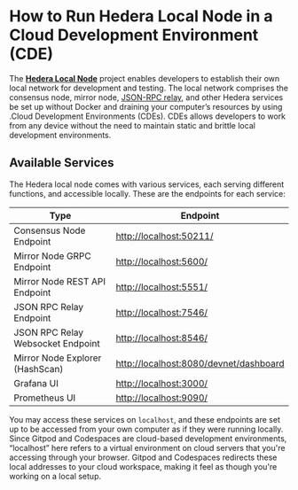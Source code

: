 # How to Run Hedera Local Node in a Cloud Development Environment (CDE)

The [**Hedera Local Node**](https://github.com/hashgraph/hedera-local-node) project enables developers to establish their own local network for development and testing. The local network comprises the consensus node, mirror node, [JSON-RPC relay](https://github.com/hashgraph/hedera-json-rpc-relay#readme), and other Hedera services be set up without Docker and draining your computer’s resources by using .Cloud Development Environments (CDEs). CDEs allows developers to work from any device without the need to maintain static and brittle local development environments.

## **Available Services**

The Hedera local node comes with various services, each serving different functions, and accessible locally. These are the endpoints for each service:

| Type                              | Endpoint                                                                         |
| --------------------------------- | -------------------------------------------------------------------------------- |
| Consensus Node Endpoint           | [http://localhost:50211/](http://localhost:50211/)                               |
| Mirror Node GRPC Endpoint         | [http://localhost:5600/](http://localhost:5600/)                                 |
| Mirror Node REST API Endpoint     | [http://localhost:5551/](http://localhost:5551/)                                 |
| JSON RPC Relay Endpoint           | [http://localhost:7546/](http://localhost:7546/)                                 |
| JSON RPC Relay Websocket Endpoint | [http://localhost:8546/](http://localhost:8546/)                                 |
| Mirror Node Explorer (HashScan)   | [http://localhost:8080/devnet/dashboard](http://localhost:8080/devnet/dashboard) |
| Grafana UI                        | [http://localhost:3000/](http://localhost:3000/)                                 |
| Prometheus UI                     | [http://localhost:9090/](http://localhost:9090/)                                 |

You may access these services on `localhost`, and these endpoints are set up to be accessed from your own computer as if they were running locally. Since Gitpod and Codespaces are cloud-based development environments, “localhost” here refers to a virtual environment on cloud servers that you're accessing through your browser. Gitpod and Codespaces redirects these local addresses to your cloud workspace, making it feel as though you're working on a local setup.
